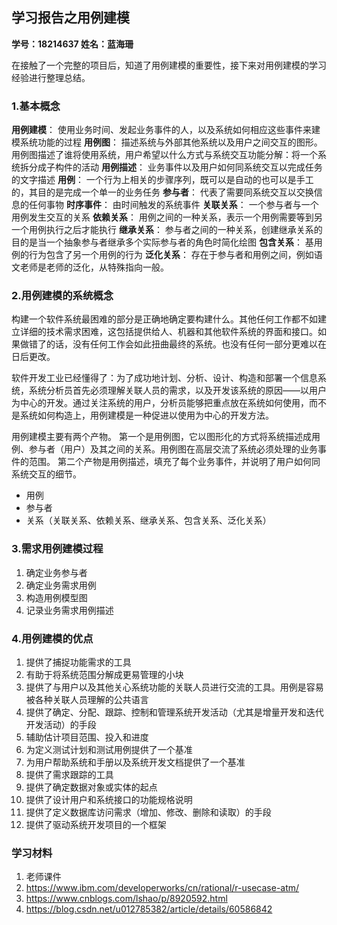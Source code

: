 ## 学习报告之用例建模

**学号：18214637 姓名：蓝海珊**

在接触了一个完整的项目后，知道了用例建模的重要性，接下来对用例建模的学习经验进行整理总结。

### 1.基本概念
**用例建模**：
使用业务时间、发起业务事件的人，以及系统如何相应这些事件来建模系统功能的过程
**用例图**：
描述系统与外部其他系统以及用户之间交互的图形。用例图描述了谁将使用系统，用户希望以什么方式与系统交互功能分解：将一个系统拆分成子构件的活动
**用例描述**：
业务事件以及用户如何同系统交互以完成任务的文字描述
**用例**：
一个行为上相关的步骤序列，既可以是自动的也可以是手工的，其目的是完成一个单一的业务任务
**参与者**：
代表了需要同系统交互以交换信息的任何事物
**时序事件**：
由时间触发的系统事件
**关联关系**：
一个参与者与一个用例发生交互的关系
**依赖关系**：
用例之间的一种关系，表示一个用例需要等到另一个用例执行之后才能执行
**继承关系**：
参与者之间的一种关系，创建继承关系的目的是当一个抽象参与者继承多个实际参与者的角色时简化绘图
**包含关系**：
基用例的行为包含了另一个用例的行为
**泛化关系**：
存在于参与者和用例之间，例如语文老师是老师的泛化，从特殊指向一般。

### 2.用例建模的系统概念
构建一个软件系统最困难的部分是正确地确定要构建什么。其他任何工作都不如建立详细的技术需求困难，这包括提供给人、机器和其他软件系统的界面和接口。如果做错了的话，没有任何工作会如此扭曲最终的系统。也没有任何一部分更难以在日后更改。

软件开发工业已经懂得了：为了成功地计划、分析、设计、构造和部署一个信息系统，系统分析员首先必须理解关联人员的需求，以及开发该系统的原因——以用户为中心的开发。通过关注系统的用户，分析员能够把重点放在系统如何使用，而不是系统如何构造上，用例建模是一种促进以使用为中心的开发方法。

用例建模主要有两个产物。
第一个是用例图，它以图形化的方式将系统描述成用例、参与者（用户）及其之间的关系。用例图在高层交流了系统必须处理的业务事件的范围。
第二个产物是用例描述，填充了每个业务事件，并说明了用户如何同系统交互的细节。
 - 用例
 - 参与者
 - 关系（关联关系、依赖关系、继承关系、包含关系、泛化关系）

### 3.需求用例建模过程
 1. 确定业务参与者
 2. 确定业务需求用例
 3. 构造用例模型图
 4. 记录业务需求用例描述

### 4.用例建模的优点
 1. 提供了捕捉功能需求的工具
 2. 有助于将系统范围分解成更易管理的小块
 3. 提供了与用户以及其他关心系统功能的关联人员进行交流的工具。用例是容易被各种关联人员理解的公共语言
 4. 提供了确定、分配、跟踪、控制和管理系统开发活动（尤其是增量开发和迭代开发活动）的手段
 5. 辅助估计项目范围、投入和进度
 6. 为定义测试计划和测试用例提供了一个基准
 7. 为用户帮助系统和手册以及系统开发文档提供了一个基准
 8. 提供了需求跟踪的工具
 9. 提供了确定数据对象或实体的起点
 10. 提供了设计用户和系统接口的功能规格说明
 11. 提供了定义数据库访问需求（增加、修改、删除和读取）的手段
 12. 提供了驱动系统开发项目的一个框架

### 学习材料
 1. 老师课件
 2. https://www.ibm.com/developerworks/cn/rational/r-usecase-atm/
 3. https://www.cnblogs.com/lshao/p/8920592.html
 4. https://blog.csdn.net/u012785382/article/details/60586842
